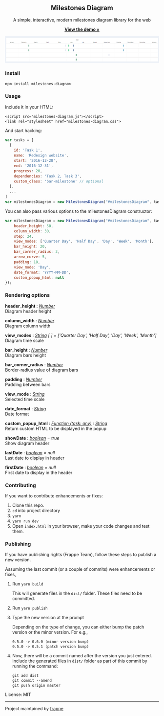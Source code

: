 <div align="center">
    <h2>Milestones Diagram</h2>
    <p align="center">
        <p>A simple, interactive, modern milestones diagram library for the web</p>
        <a href="https://github.com/Hamdi-FAKHFAKH/Milestones-Diagram.git">
            <b>View the demo »</b>
        </a>
    </p>
</div>

<p align="center">
    <a href="https://github.com/Hamdi-FAKHFAKH/Milestones-Diagram.git">
        <img src="https://github.com/Hamdi-FAKHFAKH/Milestones-Diagram/blob/main/milestones-diagram.png" align="center">
    </a>
</p>

### Install
```
npm install milestones-diagram
```

### Usage
Include it in your HTML:
```
<script src="milestones-diagram.js"></script>
<link rel="stylesheet" href="milestones-diagram.css">
```

And start hacking:
```js
var tasks = [
  {
    id: 'Task 1',
    name: 'Redesign website',
    start: '2016-12-28',
    end: '2016-12-31',
    progress: 20,
    dependencies: 'Task 2, Task 3',
    custom_class: 'bar-milestone' // optional
  },
  ...
]
var milestonesDiagram = new MilestonesDiagram("#milestonesDiagram", tasks);
```

You can also pass various options to the milestonesDiagram constructor:
```js
var milestonesDiagram = new MilestonesDiagram("#milestonesDiagram", tasks, {
    header_height: 50,
    column_width: 30,
    step: 24,
    view_modes: ['Quarter Day', 'Half Day', 'Day', 'Week', 'Month'],
    bar_height: 20,
    bar_corner_radius: 3,
    arrow_curve: 5,
    padding: 18,
    view_mode: 'Day',
    date_format: 'YYYY-MM-DD',
    custom_popup_html: null
});
```


### Rendering options
**header_height** : *[*Number*](https://developer.mozilla.org/fr/docs/Web/JavaScript/Reference/Global_Objects/Number)*  
Diagram header height  

**column_width** : *[*Number*](https://developer.mozilla.org/fr/docs/Web/JavaScript/Reference/Global_Objects/Number)*   
Diagram column width  

**view_modes** : *[String](https://developer.mozilla.org/fr/docs/Web/JavaScript/Reference/Global_Objects/String) [ ] = ['Quarter Day', 'Half Day', 'Day', 'Week', 'Month']*  
Diagram time scale  

**bar_height** : *[*Number*](https://developer.mozilla.org/fr/docs/Web/JavaScript/Reference/Global_Objects/Number)*    
Diagram bars height  

**bar_corner_radius** : *[*Number*](https://developer.mozilla.org/fr/docs/Web/JavaScript/Reference/Global_Objects/Number)*  
Border-radius value of diagram bars 

**padding** : *[*Number*](https://developer.mozilla.org/fr/docs/Web/JavaScript/Reference/Global_Objects/Number)*  
Padding between bars 

**view_mode** : *[String](https://developer.mozilla.org/fr/docs/Web/JavaScript/Reference/Global_Objects/String)*      
Selected time scale

**date_format** : *[String](https://developer.mozilla.org/fr/docs/Web/JavaScript/Reference/Global_Objects/String)*  
Date format  

**custom_popup_html** : *[Function (task: any)](https://developer.mozilla.org/fr/docs/Web/JavaScript/Reference/Global_Objects/Function) : [String](https://developer.mozilla.org/fr/docs/Web/JavaScript/Reference/Global_Objects/String)*   
Return custom HTML to be displayed in the popup  

**showDate** : *[boolean](https://developer.mozilla.org/fr/docs/Web/JavaScript/Reference/Global_Objects/Boolean) = true*  
Show diagram header  

**lastDate** : *[boolean](https://developer.mozilla.org/fr/docs/Web/JavaScript/Reference/Global_Objects/Boolean) = null*  
Last date to display in header

**firstDate** : *[boolean](https://developer.mozilla.org/fr/docs/Web/JavaScript/Reference/Global_Objects/Boolean) = null*  
First date to display in the header  

### Contributing
If you want to contribute enhancements or fixes:

1. Clone this repo.
2. `cd` into project directory
3. `yarn`
4. `yarn run dev`
5. Open `index.html` in your browser, make your code changes and test them.

### Publishing
If you have publishing rights (Frappe Team), follow these steps to publish a new version.

Assuming the last commit (or a couple of commits) were enhancements or fixes,

1. Run `yarn build`

   This will generate files in the `dist/` folder. These files need to be committed.
1. Run `yarn publish`
1. Type the new version at the prompt

   Depending on the type of change, you can either bump the patch version or the minor version.
   For e.g.,
   ```
   0.5.0 -> 0.6.0 (minor version bump)
   0.5.0 -> 0.5.1 (patch version bump)
   ```
1. Now, there will be a commit named after the version you just entered. Include the generated files in `dist/` folder as part of this commit by running the command:
   ```
   git add dist
   git commit --amend
   git push origin master
   ```

License: MIT

------------------
Project maintained by [frappe](https://github.com/frappe)